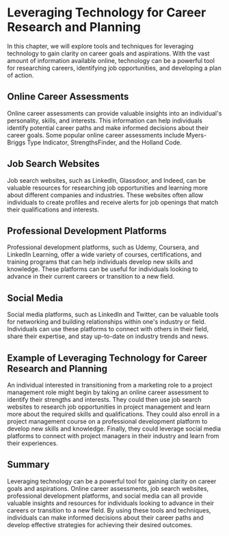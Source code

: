 Leveraging Technology for Career Research and Planning
==========================================================================================================

In this chapter, we will explore tools and techniques for leveraging technology to gain clarity on career goals and aspirations. With the vast amount of information available online, technology can be a powerful tool for researching careers, identifying job opportunities, and developing a plan of action.

Online Career Assessments
-------------------------

Online career assessments can provide valuable insights into an individual's personality, skills, and interests. This information can help individuals identify potential career paths and make informed decisions about their career goals. Some popular online career assessments include Myers-Briggs Type Indicator, StrengthsFinder, and the Holland Code.

Job Search Websites
-------------------

Job search websites, such as LinkedIn, Glassdoor, and Indeed, can be valuable resources for researching job opportunities and learning more about different companies and industries. These websites often allow individuals to create profiles and receive alerts for job openings that match their qualifications and interests.

Professional Development Platforms
----------------------------------

Professional development platforms, such as Udemy, Coursera, and LinkedIn Learning, offer a wide variety of courses, certifications, and training programs that can help individuals develop new skills and knowledge. These platforms can be useful for individuals looking to advance in their current careers or transition to a new field.

Social Media
------------

Social media platforms, such as LinkedIn and Twitter, can be valuable tools for networking and building relationships within one's industry or field. Individuals can use these platforms to connect with others in their field, share their expertise, and stay up-to-date on industry trends and news.

Example of Leveraging Technology for Career Research and Planning
-----------------------------------------------------------------

An individual interested in transitioning from a marketing role to a project management role might begin by taking an online career assessment to identify their strengths and interests. They could then use job search websites to research job opportunities in project management and learn more about the required skills and qualifications. They could also enroll in a project management course on a professional development platform to develop new skills and knowledge. Finally, they could leverage social media platforms to connect with project managers in their industry and learn from their experiences.

Summary
-------

Leveraging technology can be a powerful tool for gaining clarity on career goals and aspirations. Online career assessments, job search websites, professional development platforms, and social media can all provide valuable insights and resources for individuals looking to advance in their careers or transition to a new field. By using these tools and techniques, individuals can make informed decisions about their career paths and develop effective strategies for achieving their desired outcomes.

